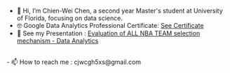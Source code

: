 - 👋 Hi, I’m Chien-Wei Chen, a second year Master's student at University of Florida, focusing on data science.
- 🤓 Google Data Analytics Professional Certificate: [See Certificate](https://coursera.org/verify/professional-cert/TTLJNGNEVJF8)
- 🫡 See my Presentation : [Evaluation of ALL NBA TEAM selection mechanism - Data Analytics](https://ufl.zoom.us/rec/play/fVbHMS6BOfGf6Kk8fRLUflHBv0xiAHjF5Jv57LgBlqLsEzJ9LSut8oW-xojm2fYtd5JFKC1t379Gy5Y.UbRluA6lJZULPr2O?startTime=1650374522000)<br>
<br>
- 📫 How to reach me : cjwcgh5xs@gmail.com

<!---
wei5495/wei5495 is a ✨ special ✨ repository because its `README.md` (this file) appears on your GitHub profile.
You can click the Preview link to take a look at your changes.
--->
